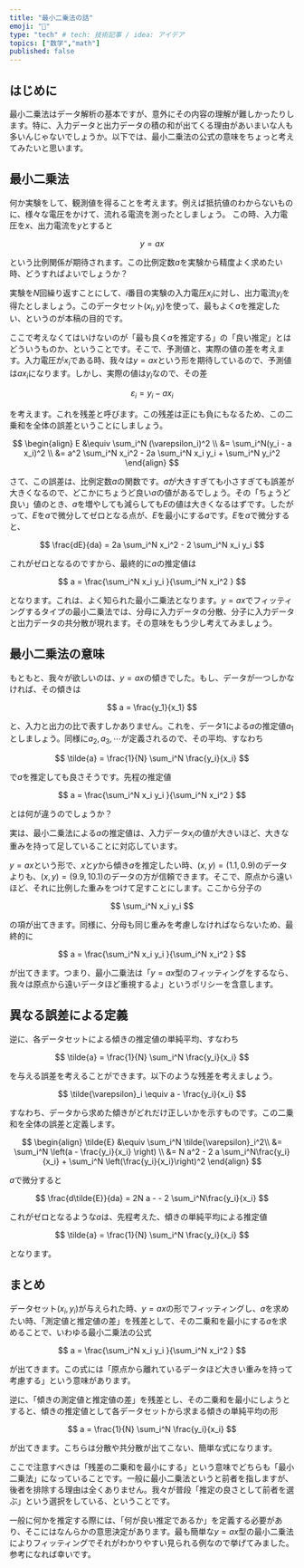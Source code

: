 ```yaml
---
title: "最小二乗法の話"
emoji: "🤖"
type: "tech" # tech: 技術記事 / idea: アイデア
topics: ["数学","math"]
published: false
---
```


## はじめに

最小二乗法はデータ解析の基本ですが、意外にその内容の理解が難しかったりします。特に、入力データと出力データの積の和が出てくる理由があいまいな人も多いんじゃないでしょうか。以下では、最小二乗法の公式の意味をちょっと考えてみたいと思います。

## 最小二乗法

何か実験をして、観測値を得ることを考えます。例えば抵抗値のわからないものに、様々な電圧をかけて、流れる電流を測ったとしましょう。
この時、入力電圧を$x$、出力電流を$y$とすると

$$
y = a x
$$

という比例関係が期待されます。この比例定数$a$を実験から精度よく求めたい時、どうすればよいでしょうか？

実験を$N$回繰り返すことにして、$i$番目の実験の入力電圧$x_i$に対し、出力電流$y_i$を得たとしましょう。このデータセット$(x_i, y_i)$を使って、最もよく$a$を推定したい、というのが本稿の目的です。

ここで考えなくてはいけないのが「最も良く$a$を推定する」の「良い推定」とはどういうものか、ということです。そこで、予測値と、実際の値の差を考えます。入力電圧が$x_i$である時、我々は$y=ax$という形を期待しているので、予測値は$a x_i$になります。しかし、実際の値は$y_i$なので、その差

$$
\varepsilon_i = y_i - a x_i
$$

を考えます。これを残差と呼びます。この残差は正にも負にもなるため、この二乗和を全体の誤差ということにしましょう。

$$
\begin{align}
E &\equiv \sum_i^N (\varepsilon_i)^2 \\
&= \sum_i^N(y_i - a x_i)^2 \\
&= a^2 \sum_i^N x_i^2 - 2a \sum_i^N x_i y_i + \sum_i^N y_i^2
\end{align}
$$

さて、この誤差は、比例定数$a$の関数です。$a$が大きすぎても小さすぎても誤差が大きくなるので、どこかにちょうど良い$a$の値があるでしょう。その「ちょうど良い」値のとき、$a$を増やしても減らしても$E$の値は大きくなるはずです。したがって、$E$を$a$で微分してゼロとなる点が、$E$を最小にする$a$です。$E$を$a$で微分すると、

$$
\frac{dE}{da} = 2a \sum_i^N x_i^2 - 2 \sum_i^N x_i y_i 
$$

これがゼロとなるのですから、最終的に$a$の推定値は

$$
a = \frac{\sum_i^N x_i y_i }{\sum_i^N x_i^2 }
$$

となります。これは、よく知られた最小二乗法となります。$y=ax$でフィッティングするタイプの最小二乗法では、分母に入力データの分散、分子に入力データと出力データの共分散が現れます。その意味をもう少し考えてみましょう。

## 最小二乗法の意味

もともと、我々が欲しいのは、$y=ax$の傾きでした。もし、データが一つしかなければ、その傾きは

$$
a = \frac{y_1}{x_1}
$$

と、入力と出力の比で表すしかありません。これを、データ1による$a$の推定値$a_1$としましょう。同様に$a_2, a_3, \cdots$が定義されるので、その平均、すなわち

$$
\tilde{a} = \frac{1}{N} \sum_i^N \frac{y_i}{x_i}
$$

で$a$を推定しても良さそうです。先程の推定値

$$
a = \frac{\sum_i^N x_i y_i }{\sum_i^N x_i^2 }
$$

とは何が違うのでしょうか？

実は、最小二乗法による$a$の推定値は、入力データ$x_i$の値が大きいほど、大きな重みを持って足していることに対応しています。

$y=ax$という形で、$x$と$y$から傾き$a$を推定したい時、$(x, y) = (1.1, 0.9)$のデータよりも、$(x, y) = (9.9, 10.1)$のデータの方が信頼できます。そこで、原点から遠いほど、それに比例した重みをつけて足すことにします。ここから分子の

$$
\sum_i^N x_i y_i
$$

の項が出てきます。同様に、分母も同じ重みを考慮しなければならないため、最終的に

$$
a = \frac{\sum_i^N x_i y_i }{\sum_i^N x_i^2 }
$$

が出てきます。つまり、最小二乗法は「$y=ax$型のフィッティングをするなら、我々は原点から遠いデータほど重視するよ」というポリシーを含意します。

## 異なる誤差による定義

逆に、各データセットによる傾きの推定値の単純平均、すなわち

$$
\tilde{a} = \frac{1}{N} \sum_i^N \frac{y_i}{x_i}
$$

を与える誤差を考えることができます。以下のような残差を考えましょう。

$$
\tilde{\varepsilon}_i \equiv a - \frac{y_i}{x_i}
$$

すなわち、データから求めた傾きがどれだけ正しいかを示すものです。この二乗和を全体の誤差と定義します。

$$
\begin{align}
\tilde{E} &\equiv \sum_i^N \tilde{\varepsilon}_i^2\\
&= \sum_i^N \left(a - \frac{y_i}{x_i} \right) \\
&= N a^2 - 2 a \sum_i^N\frac{y_i}{x_i} + \sum_i^N \left(\frac{y_i}{x_i}\right)^2
\end{align}
$$

$a$で微分すると

$$
\frac{d\tilde{E}}{da} = 2N a - - 2 \sum_i^N\frac{y_i}{x_i}
$$

これがゼロとなるような$a$は、先程考えた、傾きの単純平均による推定値

$$
\tilde{a} = \frac{1}{N} \sum_i^N \frac{y_i}{x_i}
$$

となります。

## まとめ

データセット$(x_i, y_i)$が与えられた時、$y=ax$の形でフィッティングし、$a$を求めたい時、「測定値と推定値の差」を残差として、その二乗和を最小にする$a$を求めることで、いわゆる最小二乗法の公式

$$
a = \frac{\sum_i^N x_i y_i }{\sum_i^N x_i^2 }
$$

が出てきます。この式には「原点から離れているデータほど大きい重みを持って考慮する」という意味があります。

逆に、「傾きの測定値と推定値の差」を残差とし、その二乗和を最小にしようとすると、傾きの推定値として各データセットから求まる傾きの単純平均の形

$$
a = \frac{1}{N} \sum_i^N \frac{y_i}{x_i}
$$

が出てきます。こちらは分散や共分散が出てこない、簡単な式になります。

ここで注意すべきは「残差の二乗和を最小にする」という意味でどちらも「最小二乗法」になっていることです。一般に最小二乗法というと前者を指しますが、後者を排除する理由は全くありません。我々が普段「推定の良さとして前者を選ぶ」という選択をしている、ということです。

一般に何かを推定する際には、「何が良い推定であるか」を定義する必要があり、そこにはなんらかの意思決定があります。最も簡単な$y=ax$型の最小二乗法によりフィッティングでそれがわかりやすい見られる例なので挙げてみました。参考になれば幸いです。

